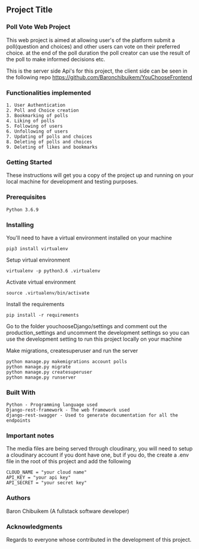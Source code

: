 ## Project Title

### Poll Vote Web Project

This web project is aimed at allowing user's of the platform submit a poll(question and choices) and other users can vote on their 
preferred choice. at the end of the poll duration the poll creator can use the result of the poll to make informed decisions etc.

This is the server side Api's for this project, the client side can be seen in the following repo <https://github.com/Baronchibuikem/YouChooseFrontend>

### Functionalities implemented

    1. User Authentication
    2. Poll and Choice creation
    3. Bookmarking of polls
    4. Liking of polls
    5. Following of users
    6. Unfollowing of users
    7. Updating of polls and choices
    8. Deleting of polls and choices
    9. Deleting of likes and bookmarks

### Getting Started

These instructions will get you a copy of the project up and running on your local machine for development and testing purposes.

### Prerequisites

    Python 3.6.9

### Installing

You'll need to have a virtual environment installed on your machine

    pip3 install virtualenv

Setup virtual environment

    virtualenv -p python3.6 .virtualenv

Activate virtual environment

    source .virtualenv/bin/activate

Install the requirements

    pip install -r requirements

Go to the folder youchooseDjango/settings and comment out the production_settings and uncomment the development settings so you can use the development setting to run this project locally on your machine

Make migrations, createsuperuser and run the server

    python manage.py makemigrations account polls
    python manage.py migrate
    python manage.py createsuperuser
    python manage.py runserver

### Built With

    Python - Programming language used
    Django-rest-framework - The web framework used
    django-rest-swagger - Used to generate documentation for all the endpoints

### Important notes

The media files are being served through cloudinary, you will need to setup a cloudinary account if you dont have one, but if you do, the create a .env file in the root of this project and add the following

    CLOUD_NAME = "your cloud name"
    API_KEY = "your api key"
    API_SECRET = "your secret key"

### Authors

Baron Chibuikem (A fullstack software developer)

### Acknowledgments

Regards to everyone whose contributed in the development of this project.